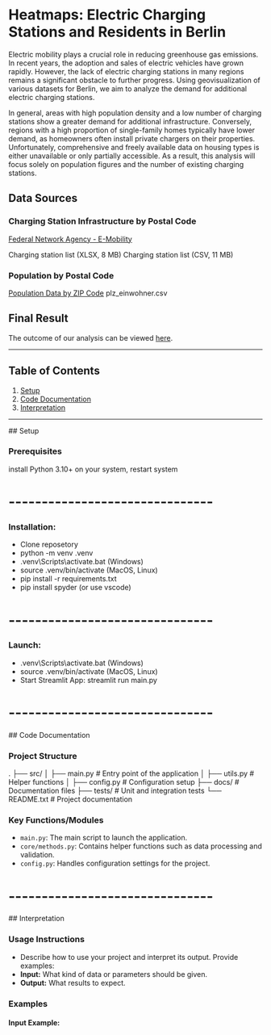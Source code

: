 # Heatmaps: Electric Charging Stations and Residents in Berlin

Electric mobility plays a crucial role in reducing greenhouse gas emissions. In recent years, the adoption and sales of electric vehicles have grown rapidly. However, the lack of electric charging stations in many regions remains a significant obstacle to further progress. Using geovisualization of various datasets for Berlin, we aim to analyze the demand for additional electric charging stations.

In general, areas with high population density and a low number of charging stations show a greater demand for additional infrastructure. Conversely, regions with a high proportion of single-family homes typically have lower demand, as homeowners often install private chargers on their properties. Unfortunately, comprehensive and freely available data on housing types is either unavailable or only partially accessible. As a result, this analysis will focus solely on population figures and the number of existing charging stations.

## Data Sources
### Charging Station Infrastructure by Postal Code

[Federal Network Agency - E-Mobility](https://www.bundesnetzagentur.de/DE/Fachthemen/ElektrizitaetundGas/E-Mobilitaet/start.html)

Charging station list (XLSX, 8 MB)
Charging station list (CSV, 11 MB)

### Population by Postal Code

[Population Data by ZIP Code](https://www.suche-postleitzahl.org/downloads)
plz_einwohner.csv

## Final Result
The outcome of our analysis can be viewed [here](https://aseproject-9hercgjdmeyphdljtnqpm6.streamlit.app/).

---

## Table of Contents

1. [Setup](#setup)
2. [Code Documentation](#code-documentation)
3. [Interpretation](#interpretation)

---

<a name="setup"/>
## Setup

### Prerequisites
install Python 3.10+ on your system, restart system


# -------------------------------
### Installation:
- Clone reposetory
- python -m venv .venv
- .venv\Scripts\activate.bat (Windows)
- source .venv/bin/activate (MacOS, Linux)
- pip install -r requirements.txt
- pip install spyder (or use vscode)


# -------------------------------
### Launch:

- .venv\Scripts\activate.bat (Windows)
- source .venv/bin/activate (MacOS, Linux)
- Start Streamlit App: streamlit run main.py

# -------------------------------
<a name="code-documentation"/>
## Code Documentation

### Project Structure
. ├── src/ │ ├── main.py # Entry point of the application │ ├── utils.py # Helper functions │ ├── config.py # Configuration setup ├── docs/ # Documentation files ├── tests/ # Unit and integration tests └── README.txt # Project documentation

### Key Functions/Modules
- `main.py`: The main script to launch the application.
- `core/methods.py`: Contains helper functions such as data processing and validation.
- `config.py`: Handles configuration settings for the project.


# -------------------------------
<a name="interpretation"/>
## Interpretation

### Usage Instructions
- Describe how to use your project and interpret its output. Provide examples:
- **Input:** What kind of data or parameters should be given.
- **Output:** What results to expect.

### Examples
#### Input Example:


